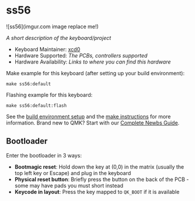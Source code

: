 # ss56

![ss56](imgur.com image replace me!)

*A short description of the keyboard/project*

* Keyboard Maintainer: [xcd0](https://github.com/xcd0)
* Hardware Supported: *The PCBs, controllers supported*
* Hardware Availability: *Links to where you can find this hardware*

Make example for this keyboard (after setting up your build environment):

    make ss56:default

Flashing example for this keyboard:

    make ss56:default:flash

See the [build environment setup](https://docs.qmk.fm/#/getting_started_build_tools) and the [make instructions](https://docs.qmk.fm/#/getting_started_make_guide) for more information. Brand new to QMK? Start with our [Complete Newbs Guide](https://docs.qmk.fm/#/newbs).

## Bootloader

Enter the bootloader in 3 ways:

* **Bootmagic reset**: Hold down the key at (0,0) in the matrix (usually the top left key or Escape) and plug in the keyboard
* **Physical reset button**: Briefly press the button on the back of the PCB - some may have pads you must short instead
* **Keycode in layout**: Press the key mapped to `QK_BOOT` if it is available
